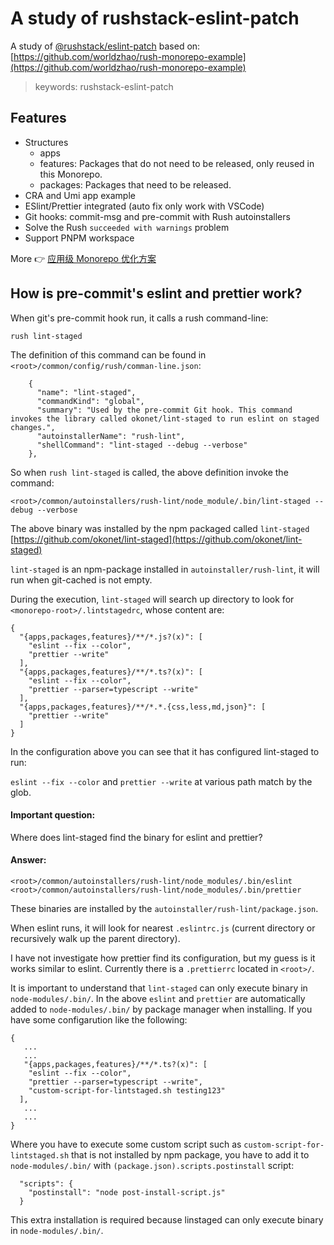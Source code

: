 # A study of rushstack-eslint-patch


A study of [@rushstack/eslint-patch](https://www.npmjs.com/package/@rushstack/eslint-patch) based on: [https://github.com/worldzhao/rush-monorepo-example](https://github.com/worldzhao/rush-monorepo-example)

> keywords: rushstack-eslint-patch


## Features

- Structures
  - apps
  - features: Packages that do not need to be released, only reused in this Monorepo.
  - packages: Packages that need to be released.
- CRA and Umi app example
- ESlint/Prettier integrated (auto fix only work with VSCode)
- Git hooks: commit-msg and pre-commit with Rush autoinstallers
- Solve the Rush `succeeded with warnings` problem
- Support PNPM workspace

More 👉 [应用级 Monorepo 优化方案](https://github.com/worldzhao/blog/issues/9)


## How is pre-commit's eslint and prettier work?

When git's pre-commit hook run, it calls a rush command-line:

```rush lint-staged```

The definition of this command can be found in `<root>/common/config/rush/comman-line.json`:

```
    {
      "name": "lint-staged",
      "commandKind": "global",
      "summary": "Used by the pre-commit Git hook. This command invokes the library called okonet/lint-staged to run eslint on staged changes.",
      "autoinstallerName": "rush-lint",
      "shellCommand": "lint-staged --debug --verbose"
    },
```

So when `rush lint-staged` is called, the above definition invoke the command:

```
<root>/common/autoinstallers/rush-lint/node_module/.bin/lint-staged --debug --verbose
```

The above binary was installed by the npm packaged called `lint-staged` [https://github.com/okonet/lint-staged](https://github.com/okonet/lint-staged)

`lint-staged` is an npm-package installed in `autoinstaller/rush-lint`, it will run when git-cached is not empty.

During the execution, `lint-staged` will search up directory to look for `<monorepo-root>/.lintstagedrc`, whose content are:

```
{
  "{apps,packages,features}/**/*.js?(x)": [
    "eslint --fix --color",
    "prettier --write"
  ],
  "{apps,packages,features}/**/*.ts?(x)": [
    "eslint --fix --color",
    "prettier --parser=typescript --write"
  ],
  "{apps,packages,features}/**/*.*.{css,less,md,json}": [
    "prettier --write"
  ]
}
```
In the configuration above you can see that it has configured lint-staged to run:

`eslint --fix --color` and `prettier --write` at various path match by the glob.

#### Important question:

Where does lint-staged find the binary for eslint and prettier?

#### Answer:

```
<root>/common/autoinstallers/rush-lint/node_modules/.bin/eslint
<root>/common/autoinstallers/rush-lint/node_modules/.bin/prettier
```

These binaries are installed by the `autoinstaller/rush-lint/package.json`.

When eslint runs, it will look for nearest `.eslintrc.js` (current directory or recursively walk up the parent directory).

I have not investigate how prettier find its configuration, but my guess is it works similar to eslint. Currently there is a `.prettierrc` located in `<root>/`.

It is important to understand that `lint-staged` can only execute binary in `node-modules/.bin/`. In the above `eslint` and `prettier` are automatically added to `node-modules/.bin/` by package manager when installing.
If you have some configarution like the following:

```
{
   ...
   ...
   "{apps,packages,features}/**/*.ts?(x)": [
    "eslint --fix --color",
    "prettier --parser=typescript --write",
    "custom-script-for-lintstaged.sh testing123"
  ],
   ...
   ...
}
```
Where you have to execute some custom script such as `custom-script-for-lintstaged.sh` that is not installed by npm package, you have to add it to `node-modules/.bin/` with `(package.json).scripts.postinstall` script:

```
  "scripts": {
    "postinstall": "node post-install-script.js"
  }
```

This extra installation is required because linstaged can only execute binary in `node-modules/.bin/`.


